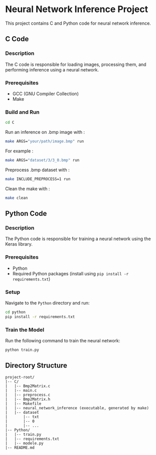# Neural Network Inference Project

This project contains C and Python code for neural network inference.

## C Code

### Description

The C code is responsible for loading images, processing them, and performing inference using a neural network.

### Prerequisites

- GCC (GNU Compiler Collection)
- Make

### Build and Run

```bash
cd C
```

Run an inference on .bmp image with : 

```bash
make ARGS="your/path/image.bmp" run
```

For example : 
```bash
make ARGS="dataset/3/3_0.bmp" run
```

Preprocess .bmp dataset with : 
```bash
make INCLUDE_PREPROCESS=1 run
```

Clean the make with : 
```bash
make clean
```

## Python Code

### Description

The Python code is responsible for training a neural network using the Keras library.

### Prerequisites

- Python
- Required Python packages (install using `pip install -r requirements.txt`)

### Setup

Navigate to the `Python` directory and run:

```bash
cd python
pip install -r requirements.txt
```

### Train the Model

Run the following command to train the neural network:

```bash
python train.py
```

## Directory Structure

```
project-root/
|-- C/
|   |-- Bmp2Matrix.c
|   |-- main.c
|   |-- preprocess.c
|   |-- Bmp2Matrix.h
|   |-- Makefile
|   |-- neural_network_inference (executable, generated by make)
|   |-- dataset
|       |-- txt
|       |-- 0
|       |-- ...
|-- Python/
|   |-- train.py
|   |-- requirements.txt
|   |-- modele.py
|-- README.md
```
